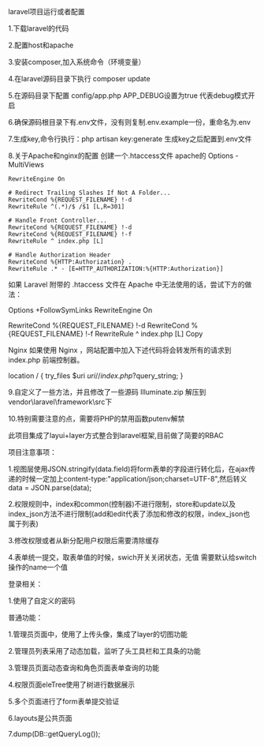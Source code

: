laravel项目运行或者配置

1.下载laravel的代码

2.配置host和apache

3.安装composer,加入系统命令（环境变量）

4.在laravel源码目录下执行 composer update

5.在源码目录下配置 config/app.php APP_DEBUG设置为true 代表debug模式开启

6.确保源码根目录下有.env文件，没有则复制.env.example一份，重命名为.env

7.生成key,命令行执行：php artisan key:generate
生成key之后配置到.env文件

8.关于Apache和nginx的配置
创建一个.htaccess文件 apache的
<IfModule mod_rewrite.c>
    <IfModule mod_negotiation.c>
        Options -MultiViews
    </IfModule>

    RewriteEngine On

    # Redirect Trailing Slashes If Not A Folder...
    RewriteCond %{REQUEST_FILENAME} !-d
    RewriteRule ^(.*)/$ /$1 [L,R=301]

    # Handle Front Controller...
    RewriteCond %{REQUEST_FILENAME} !-d
    RewriteCond %{REQUEST_FILENAME} !-f
    RewriteRule ^ index.php [L]

    # Handle Authorization Header
    RewriteCond %{HTTP:Authorization} .
    RewriteRule .* - [E=HTTP_AUTHORIZATION:%{HTTP:Authorization}]
</IfModule>

如果 Laravel 附带的 .htaccess 文件在 Apache 中无法使用的话，尝试下方的做法：

Options +FollowSymLinks
RewriteEngine On

RewriteCond %{REQUEST_FILENAME} !-d
RewriteCond %{REQUEST_FILENAME} !-f
RewriteRule ^ index.php [L]
Copy


Nginx
如果使用 Nginx ，网站配置中加入下述代码将会转发所有的请求到 index.php 前端控制器。

location / {
    try_files $uri $uri/ /index.php?$query_string;
}

9.自定义了一些方法，并且修改了一些源码
Illuminate.zip 解压到vendor\laravel\framework\src下

10.特别需要注意的点，需要将PHP的禁用函数putenv解禁

此项目集成了layui+layer方式整合到laravel框架,目前做了简要的RBAC

项目注意事项：

1.视图层使用JSON.stringify(data.field)将form表单的字段进行转化后，在ajax传递的时候一定加上content-type:"application/json;charset=UTF-8",然后转义data = JSON.parse(data);

2.权限规则中，index和common(控制器)不进行限制，store和update以及index_json方法不进行限制(add和edit代表了添加和修改的权限，index_json也属于列表)

3.修改权限或者从新分配用户权限后需要清除缓存

4.表单统一提交，取表单值的时候，swich开关关闭状态，无值 需要默认给switch操作的name一个值 

登录相关：

1.使用了自定义的密码

普通功能：

1.管理员页面中，使用了上传头像，集成了layer的切图功能

2.管理员列表采用了动态加载，监听了头工具栏和工具条的功能

3.管理员页面动态查询和角色页面表单查询的功能

4.权限页面eleTree使用了树进行数据展示

5.多个页面进行了form表单提交验证

6.layouts是公共页面

7.dump(DB::getQueryLog());

